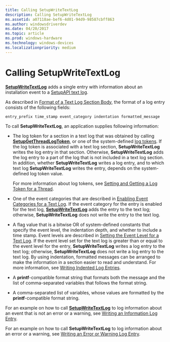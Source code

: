 ```yaml
---
title: Calling SetupWriteTextLog
description: Calling SetupWriteTextLog
ms.assetid: a07118ae-bef6-4d01-94d9-98587cbff863
ms.author: windowsdriverdev
ms.date: 04/20/2017
ms.topic: article
ms.prod: windows-hardware
ms.technology: windows-devices
ms.localizationpriority: medium
---
```


# Calling SetupWriteTextLog


[**SetupWriteTextLog**](https://msdn.microsoft.com/library/windows/hardware/ff552218) adds a single entry with information about an installation event to a [SetupAPI text log](setupapi-text-logs.md).

As described in [Format of a Text Log Section Body](format-of-a-text-log-section-body.md), the format of a log entry consists of the following fields:

```cpp
entry_prefix time_stamp event_category indentation formatted_message
```

To call **SetupWriteTextLog**, an application supplies following information:

-   The log token for a section in a text log that was obtained by calling [**SetupGetThreadLogToken**](https://msdn.microsoft.com/library/windows/hardware/ff552211), or one of the system-defined [log tokens](log-tokens.md). If the log token is associated with a text log section, **SetupWriteTextLog** writes the log entry in that section. Otherwise, **SetupWriteTextLog** adds the log entry to a part of the log that is not included in a text log section. In addition, whether **SetupWriteTextLog** writes a log entry, and to which text log **SetupWriteTextLog** writes the entry, depends on the system-defined log token value.

    For more information about log tokens, see [Setting and Getting a Log Token for a Thread](setting-and-getting-a-log-token-for-a-thread.md).

-   One of the event categories that are described in [Enabling Event Categories for a Text Log](enabling-event-categories-for-a-text-log.md). If the event category for the entry is enabled for the text log, [**SetupWriteTextLog**](https://msdn.microsoft.com/library/windows/hardware/ff552218) adds the entry to the text log; otherwise, **SetupWriteTextLog** does not write the entry to the text log.

-   A flag value that is a bitwise OR of system-defined constants that specify the event level, the indentation depth, and whether to include a time stamp. Event levels are described in [Setting the Event Level for a Text Log](setting-the-event-level-for-a-text-log.md). If the event level set for the text log is greater than or equal to the event level for the entry, **SetupWriteTextLog** writes a log entry to the text log; otherwise, **SetupWriteTextLog** does not write a log entry to the text log. By using indentation, formatted messages can be arranged to make the information in a section easier to read and understand. For more information, see [Writing Indented Log Entries](writing-indented-log-entries.md).

-   A **printf**-compatible format string that formats both the message and the list of comma-separated variables that follows the format string.

-   A comma-separated list of variables, whose values are formatted by the **printf**-compatible format string.

For an example on how to call [**SetupWriteTextLog**](https://msdn.microsoft.com/library/windows/hardware/ff552218) to log information about an event that is not an error or a warning, see [Writing an Information Log Entry](writing-an-information-log-entry.md).

For an example on how to call **SetupWriteTextLog** to log information about an error or a warning, see [Writing an Error or Warning Log Entry](writing-an-error-or-warning-log-entry.md).

 

 






